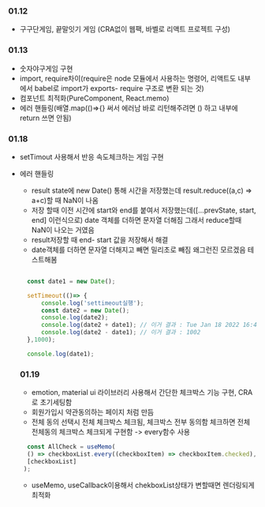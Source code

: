 ### 01.12
* 구구단게임, 끝말잇기 게임 (CRA없이 웹팩, 바벨로 리액트 프로젝트 구성)

### 01.13
* 숫자야구게임 구현 
* import, require차이(require은 node 모듈에서 사용하는 명령어, 리액트도 내부에서 babel로 import가 exports- require 구조로 변환 되는 것)
* 컴포넌트 최적화(PureComponent, React.memo)
* 에러 핸들링(배열.map(()=>{} 써서 에러남 바로 리턴해주려면 () 하고 내부에 return 쓰면 안됨)


### 01.18
* setTimout 사용해서 반응 속도체크하는 게임 구현
* 에러 핸들링
  - result state에 new Date() 통해 시간을 저장했는데 result.reduce((a,c) => a+c)할 때 NaN이 나옴
  - 저장 할때 이전 시간에 start와 end를 붙여서 저장했는데([...prevState, start, end] 이런식으로) date 객체를 더하면 문자열 더해짐 그래서 reduce할때 NaN이 나오는 거였음
  - result저장할 때 end- start 값을 저장해서 해결
  - date객체를 더하면 문자열 더해지고 빼면 밀리초로 빼짐 왜그런진 모르겠음 테스트해봄
  ```javascript
  
    const date1 = new Date();

    setTimeout(()=> {
        console.log('settimeout실행');
        const date2 = new Date();
        console.log(date2);
        console.log(date2 + date1); // 이거 결과 : Tue Jan 18 2022 16:48:03 GMT+0900 (한국 표준시)Tue Jan 18 2022 16:48:02 GMT+0900 (한국 표준시)
        console.log(date2 - date1); // 이거 결과 : 1002
    },1000);

    console.log(date1);

  ```
  
  ### 01.19
  * emotion, material ui 라이브러리 사용해서 간단한 체크박스 기능 구현, CRA로 초기세팅함
  * 회원가입시 약관동의하는 페이지 처럼 만듬
  * 전체 동의 선택시 전체 체크박스 체크됨, 체크박스 전부 동의함 체크하면 전체 전체동의 체크박스 체크되게 구현함 -> every함수 사용
  ```javascript
    const AllCheck = useMemo(
    () => checkboxList.every((checkboxItem) => checkboxItem.checked),
    [checkboxList]
   );
  ```
  * useMemo, useCallback이용해서 chekboxList상태가 변할때면 렌더링되게 최적화
